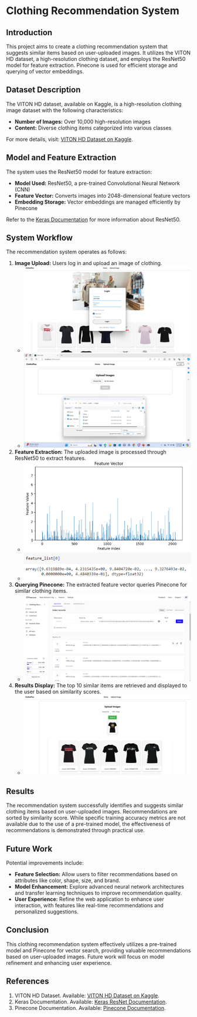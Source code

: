 # Clothing Recommendation System

## Introduction

This project aims to create a clothing recommendation system that suggests similar items based on user-uploaded images. It utilizes the VITON HD dataset, a high-resolution clothing dataset, and employs the ResNet50 model for feature extraction. Pinecone is used for efficient storage and querying of vector embeddings.

## Dataset Description

The VITON HD dataset, available on Kaggle, is a high-resolution clothing image dataset with the following characteristics:
- **Number of Images:** Over 10,000 high-resolution images
- **Content:** Diverse clothing items categorized into various classes

For more details, visit: [VITON HD Dataset on Kaggle](https://www.kaggle.com/datasets/marquis03/high-resolution-viton-zalando-dataset).

## Model and Feature Extraction

The system uses the ResNet50 model for feature extraction:
- **Model Used:** ResNet50, a pre-trained Convolutional Neural Network (CNN)
- **Feature Vector:** Converts images into 2048-dimensional feature vectors
- **Embedding Storage:** Vector embeddings are managed efficiently by Pinecone

Refer to the [Keras Documentation](https://keras.io/api/applications/resnet/) for more information about ResNet50.

## System Workflow

The recommendation system operates as follows:
1. **Image Upload:** Users log in and upload an image of clothing.
   - ![User login process](fig1.png)
   - ![Image upload process](fig2.png)
2. **Feature Extraction:** The uploaded image is processed through ResNet50 to extract features.
   - ![Feature vector graph of uploaded clothing](fig3.png)
   - ![Feature embedding](fig4.png)
3. **Querying Pinecone:** The extracted feature vector queries Pinecone for similar clothing items.
   - ![Querying Pinecone](fig5.png)
4. **Results Display:** The top 10 similar items are retrieved and displayed to the user based on similarity scores.
   - ![Displaying results to the user](fig6.png)

## Results

The recommendation system successfully identifies and suggests similar clothing items based on user-uploaded images. Recommendations are sorted by similarity score. While specific training accuracy metrics are not available due to the use of a pre-trained model, the effectiveness of recommendations is demonstrated through practical use.

## Future Work

Potential improvements include:
- **Feature Selection:** Allow users to filter recommendations based on attributes like color, shape, size, and brand.
- **Model Enhancement:** Explore advanced neural network architectures and transfer learning techniques to improve recommendation quality.
- **User Experience:** Refine the web application to enhance user interaction, with features like real-time recommendations and personalized suggestions.

## Conclusion

This clothing recommendation system effectively utilizes a pre-trained model and Pinecone for vector search, providing valuable recommendations based on user-uploaded images. Future work will focus on model refinement and enhancing user experience.

## References

1. VITON HD Dataset. Available: [VITON HD Dataset on Kaggle](https://www.kaggle.com/datasets/marquis03/high-resolution-viton-zalando-dataset).
2. Keras Documentation. Available: [Keras ResNet Documentation](https://keras.io/api/applications/resnet/).
3. Pinecone Documentation. Available: [Pinecone Documentation](https://www.pinecone.io/docs/).
 
